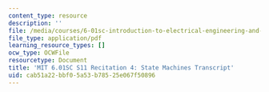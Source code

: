 ```yaml
---
content_type: resource
description: ''
file: /media/courses/6-01sc-introduction-to-electrical-engineering-and-computer-science-i-spring-2011/cab51a22bbf05a53b78525e067f50896_MIT6_01SC_rec4_300k.pdf
file_type: application/pdf
learning_resource_types: []
ocw_type: OCWFile
resourcetype: Document
title: 'MIT 6.01SC S11 Recitation 4: State Machines Transcript'
uid: cab51a22-bbf0-5a53-b785-25e067f50896
---
```

